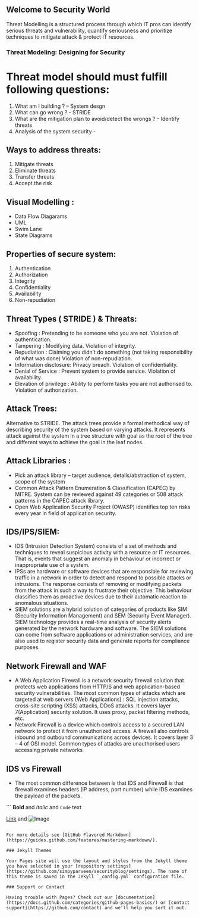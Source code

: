 ## Welcome to Security World

Threat Modelling is a structured process through which IT pros can identify serious threats and vulnerability, quantify seriousness and prioritize techniques to mitigate attack & protect IT resources.

### Threat Modeling: Designing for Security



# Threat model should must fulfill following questions:
1.	What am I building ? – System desgn
2.	What can go wrong ? - STRIDE
3.	What are the mitigation plan to avoid/detect the wrongs ? – Identify threats
4.	Analysis of the system security -

## Ways to address threats:
1.	Mitigate threats
2.	Eliminate threats
3.	Transfer threats
4.	Accept the risk

## Visual Modelling :
-	Data Flow Diagarams
-	UML
-	Swim Lane
-	State Diagrams

## Properties of secure system:
1.	Authentication
2.	Authorization
3.	Integrity
4.	Confidentiality
5.	Availability
6.	Non-repudiation

## Threat Types ( STRIDE ) & Threats:
-	Spoofing : Pretending to be someone who you are not. Violation of authentication.
-	Tampering : Modifying data. Violation of integrity.
-	Repudiation : Claiming you didn’t do something (not taking responsibility of what was done) Violation of non-repudiation.
-	Information disclosure: Privacy breach. Violation of confidentiality.
-	Denial of Service : Prevent system to provide service. Violation of availability.
-	Elevation of privilege : Ability to perform tasks you are not authorised to. Violation of authorization.

## Attack Trees:
Alternative to STRIDE. The attack trees provide a formal methodical way of describing security of the system based on varying attacks. It represents attack against the system in a tree structure with goal as the root of the tree and different ways to achieve the goal in the leaf nodes.

## Attack Libraries :
-	Pick an attack library – target audience, details/abstraction of system, scope of the system
-	Common Attack Pattern Enumeration & Classification (CAPEC) by MITRE. System can be reviewed against 49 categories or 508 attack patterns in the CAPEC attack library.
-	Open Web Application Security Project (OWASP) identifies top ten risks every year in field of application security.
 
## IDS/IPS/SIEM:
-	IDS (Intrusion Detection System) consists of a set of methods and techniques to reveal suspicious activity with a resource or IT resources. That is, events that suggest an anomaly in behaviour or incorrect or inappropriate use of a system.
-	IPSs are hardware or software devices that are responsible for reviewing traffic in a network in order to detect and respond to possible attacks or intrusions. The response consists of removing or modifying packets from the attack in such a way to frustrate their objective. This behaviour classifies them as proactive devices due to their automatic reaction to anomalous situations.
-	SIEM solutions are a hybrid solution of categories of products like SIM (Security Information Management) and SEM (Security Event Manager). SIEM technology provides a real-time analysis of security alerts generated by the network hardware and software. The SIEM solutions can come from software applications or administration services, and are also used to register security data and generate reports for compliance purposes.

## Network Firewall and WAF
- A Web Application Firewall is a network security firewall solution that protects web applications from HTTP/S and web application-based security vulnerabilities. The most common types of attacks which are targeted at web servers (Web Applications) : SQL injection attacks, cross-site scripting (XSS) attacks, DDoS attacks. It covers layer 7(Application) security solution. It uses proxy, packet filtering methods, etc.
-	Network Firewall is a device which controls access to a secured LAN network to protect it from unauthorized access. A firewall also controls inbound and outbound communications across devices. It covers layer 3 – 4 of OSI model. Common types of attacks are unauthorised users accessing private networks

## IDS vs Firewall
-	The most common difference between is that IDS and Firewall is that firewall examines headers (IP address, port number) while IDS examines the payload of the packets.



``` **Bold** and _Italic_ and `Code` text

[Link](url) and ![Image](src)
```

For more details see [GitHub Flavored Markdown](https://guides.github.com/features/mastering-markdown/).

### Jekyll Themes

Your Pages site will use the layout and styles from the Jekyll theme you have selected in your [repository settings](https://github.com/simpyparveen/securityblog/settings). The name of this theme is saved in the Jekyll `_config.yml` configuration file.

### Support or Contact

Having trouble with Pages? Check out our [documentation](https://docs.github.com/categories/github-pages-basics/) or [contact support](https://github.com/contact) and we’ll help you sort it out.
